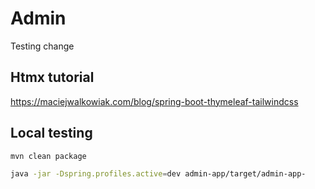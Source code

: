 # Admin

Testing change

## Htmx tutorial

https://maciejwalkowiak.com/blog/spring-boot-thymeleaf-tailwindcss


## Local testing

```bash
mvn clean package

java -jar -Dspring.profiles.active=dev admin-app/target/admin-app-
```